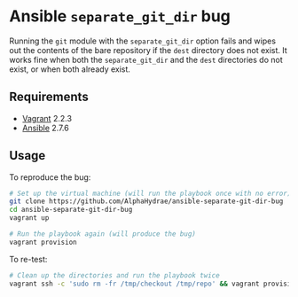 # Ansible `separate_git_dir` bug

Running the `git` module with the `separate_git_dir` option fails and wipes out
the contents of the bare repository if the `dest` directory does not exist. It
works fine when both the `separate_git_dir` and the `dest` directories do not
exist, or when both already exist.

## Requirements

* [Vagrant](https://www.vagrantup.com/) 2.2.3
* [Ansible](https://www.ansible.com/) 2.7.6

## Usage

To reproduce the bug:

```bash
# Set up the virtual machine (will run the playbook once with no error)
git clone https://github.com/AlphaHydrae/ansible-separate-git-dir-bug
cd ansible-separate-git-dir-bug
vagrant up

# Run the playbook again (will produce the bug)
vagrant provision
```

To re-test:

```bash
# Clean up the directories and run the playbook twice
vagrant ssh -c 'sudo rm -fr /tmp/checkout /tmp/repo' && vagrant provision && vagrant provision
```
